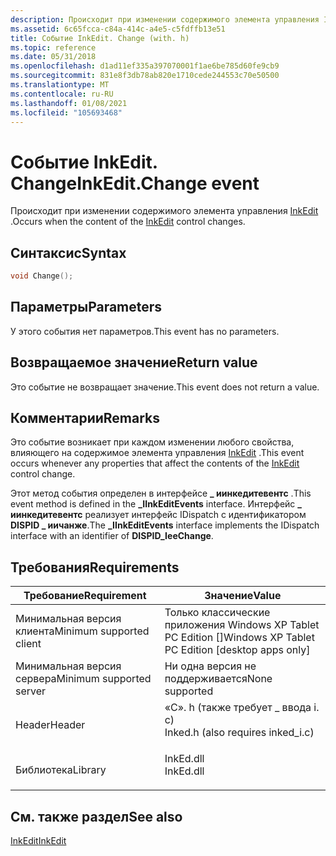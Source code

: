```yaml
---
description: Происходит при изменении содержимого элемента управления InkEdit.
ms.assetid: 6c65fcca-c84a-414c-a4e5-c5fdffb13e51
title: Событие InkEdit. Change (with. h)
ms.topic: reference
ms.date: 05/31/2018
ms.openlocfilehash: d1ad11ef335a397070001f1ae6be785d60fe9cb9
ms.sourcegitcommit: 831e8f3db78ab820e1710cede244553c70e50500
ms.translationtype: MT
ms.contentlocale: ru-RU
ms.lasthandoff: 01/08/2021
ms.locfileid: "105693468"
---
```

# <a name="inkeditchange-event"></a><span data-ttu-id="73c46-103">Событие InkEdit. Change</span><span class="sxs-lookup"><span data-stu-id="73c46-103">InkEdit.Change event</span></span>

<span data-ttu-id="73c46-104">Происходит при изменении содержимого элемента управления [InkEdit](inkedit-control-reference.md) .</span><span class="sxs-lookup"><span data-stu-id="73c46-104">Occurs when the content of the [InkEdit](inkedit-control-reference.md) control changes.</span></span>

## <a name="syntax"></a><span data-ttu-id="73c46-105">Синтаксис</span><span class="sxs-lookup"><span data-stu-id="73c46-105">Syntax</span></span>


```C++
void Change();
```



## <a name="parameters"></a><span data-ttu-id="73c46-106">Параметры</span><span class="sxs-lookup"><span data-stu-id="73c46-106">Parameters</span></span>

<span data-ttu-id="73c46-107">У этого события нет параметров.</span><span class="sxs-lookup"><span data-stu-id="73c46-107">This event has no parameters.</span></span>

## <a name="return-value"></a><span data-ttu-id="73c46-108">Возвращаемое значение</span><span class="sxs-lookup"><span data-stu-id="73c46-108">Return value</span></span>

<span data-ttu-id="73c46-109">Это событие не возвращает значение.</span><span class="sxs-lookup"><span data-stu-id="73c46-109">This event does not return a value.</span></span>

## <a name="remarks"></a><span data-ttu-id="73c46-110">Комментарии</span><span class="sxs-lookup"><span data-stu-id="73c46-110">Remarks</span></span>

<span data-ttu-id="73c46-111">Это событие возникает при каждом изменении любого свойства, влияющего на содержимое элемента управления [InkEdit](inkedit-control-reference.md) .</span><span class="sxs-lookup"><span data-stu-id="73c46-111">This event occurs whenever any properties that affect the contents of the [InkEdit](inkedit-control-reference.md) control change.</span></span>

<span data-ttu-id="73c46-112">Этот метод события определен в интерфейсе **\_ иинкедитевентс** .</span><span class="sxs-lookup"><span data-stu-id="73c46-112">This event method is defined in the **\_IInkEditEvents** interface.</span></span> <span data-ttu-id="73c46-113">Интерфейс **\_ иинкедитевентс** реализует интерфейс IDispatch с идентификатором **DISPID \_ иичанже**.</span><span class="sxs-lookup"><span data-stu-id="73c46-113">The **\_IInkEditEvents** interface implements the IDispatch interface with an identifier of **DISPID\_IeeChange**.</span></span>

## <a name="requirements"></a><span data-ttu-id="73c46-114">Требования</span><span class="sxs-lookup"><span data-stu-id="73c46-114">Requirements</span></span>



| <span data-ttu-id="73c46-115">Требование</span><span class="sxs-lookup"><span data-stu-id="73c46-115">Requirement</span></span> | <span data-ttu-id="73c46-116">Значение</span><span class="sxs-lookup"><span data-stu-id="73c46-116">Value</span></span> |
|-------------------------------------|---------------------------------------------------------------------------------------------------------------|
| <span data-ttu-id="73c46-117">Минимальная версия клиента</span><span class="sxs-lookup"><span data-stu-id="73c46-117">Minimum supported client</span></span><br/> | <span data-ttu-id="73c46-118">Только классические приложения Windows XP Tablet PC Edition \[\]</span><span class="sxs-lookup"><span data-stu-id="73c46-118">Windows XP Tablet PC Edition \[desktop apps only\]</span></span><br/>                                                 |
| <span data-ttu-id="73c46-119">Минимальная версия сервера</span><span class="sxs-lookup"><span data-stu-id="73c46-119">Minimum supported server</span></span><br/> | <span data-ttu-id="73c46-120">Ни одна версия не поддерживается</span><span class="sxs-lookup"><span data-stu-id="73c46-120">None supported</span></span><br/>                                                                                     |
| <span data-ttu-id="73c46-121">Header</span><span class="sxs-lookup"><span data-stu-id="73c46-121">Header</span></span><br/>                   | <dl> <span data-ttu-id="73c46-122"><dt>«С». h (также требует \_ ввода i. c)</dt></span><span class="sxs-lookup"><span data-stu-id="73c46-122"><dt>Inked.h (also requires inked\_i.c)</dt></span></span> </dl> |
| <span data-ttu-id="73c46-123">Библиотека</span><span class="sxs-lookup"><span data-stu-id="73c46-123">Library</span></span><br/>                  | <dl> <span data-ttu-id="73c46-124"><dt>InkEd.dll</dt></span><span class="sxs-lookup"><span data-stu-id="73c46-124"><dt>InkEd.dll</dt></span></span> </dl>                          |



## <a name="see-also"></a><span data-ttu-id="73c46-125">См. также раздел</span><span class="sxs-lookup"><span data-stu-id="73c46-125">See also</span></span>

<dl> <dt>

[<span data-ttu-id="73c46-126">InkEdit</span><span class="sxs-lookup"><span data-stu-id="73c46-126">InkEdit</span></span>](inkedit-control-reference.md)
</dt> </dl>

 

 




